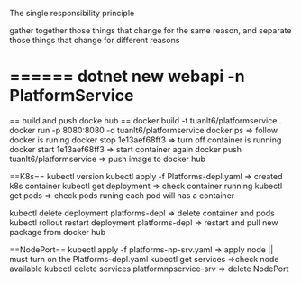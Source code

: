 The single responsibility principle

gather together those things that change for the same reason, and separate those things that change for different reasons

======
dotnet new webapi -n PlatformService
=====
== build and push docke hub ==
docker build -t tuanlt6/platformservice .
docker run -p 8080:8080 -d tuanlt6/platformservice
docker ps => follow docker is runing
docker stop 1e13aef68ff3 => turn off container is running
docker start 1e13aef68ff3 => start container again
docker push tuanlt6/platformservice => push image to docker hub


==K8s==
kubectl version
kubectl apply -f Platforms-depl.yaml => created k8s container
kubectl get deployment =>  check container running
kubectl get pods =>  check pods runing
each pod will has a container

kubectl delete deployment platforms-depl => delete container and pods
kubectl rollout restart deployment platforms-depl => restart and pull new package from docker hub

==NodePort==
kubectl apply -f platforms-np-srv.yaml => apply node || must turn on the Platforms-depl.yaml
kubectl get services =>check node available
kubectl delete services platformnpservice-srv => delete NodePort